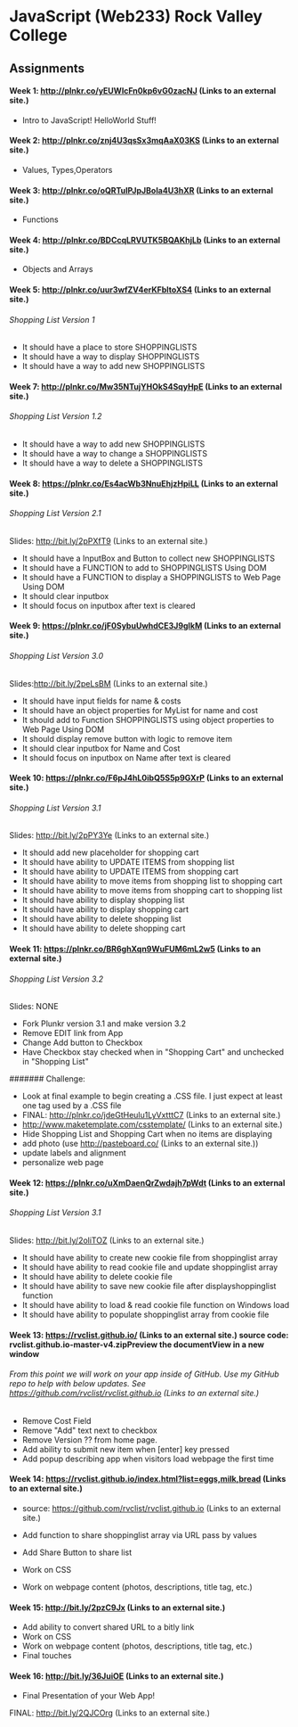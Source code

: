 # JavaScript (Web233) Rock Valley College

## Assignments

#### Week 1: http://plnkr.co/yEUWlcFn0kp6vG0zacNJ (Links to an external site.) 

  * Intro to JavaScript! HelloWorld Stuff!

#### Week 2: http://plnkr.co/znj4U3qsSx3mqAaX03KS (Links to an external site.) 

  * Values, Types,Operators

#### Week 3: http://plnkr.co/oQRTulPJpJBoIa4U3hXR (Links to an external site.) 

  * Functions

#### Week 4: http://plnkr.co/BDCcqLRVUTK5BQAKhjLb (Links to an external site.) 
  * Objects and Arrays

#### Week 5: http://plnkr.co/uur3wfZV4erKFbltoXS4 (Links to an external site.) 
###### Shopping List Version 1

  * It should have a place to store SHOPPINGLISTS
  * It should have a way to display SHOPPINGLISTS
  * It should have a way to add new SHOPPINGLISTS

#### Week 7: http://plnkr.co/Mw35NTujYHOkS4SqyHpE (Links to an external site.) 

###### Shopping List Version 1.2

  * It should have a way to add new SHOPPINGLISTS
  * It should have a way to change a SHOPPINGLISTS
  * It should have a way to delete a SHOPPINGLISTS

#### Week 8: https://plnkr.co/Es4acWb3NnuEhjzHpiLL (Links to an external site.) 

###### Shopping List Version 2.1 

Slides: http://bit.ly/2pPXfT9 (Links to an external site.) 

  * It should have a InputBox and Button to collect new SHOPPINGLISTS
  * It should have a FUNCTION to add to SHOPPINGLISTS Using DOM
  * It should have a FUNCTION to display a SHOPPINGLISTS to Web Page Using DOM
  * It should clear inputbox
  * It should focus on inputbox after text is cleared

#### Week 9: https://plnkr.co/jF0SybuUwhdCE3J9gIkM (Links to an external site.) 

###### Shopping List Version 3.0

Slides:http://bit.ly/2peLsBM (Links to an external site.) 

  * It should have input fields for name & costs
  * It should have an object properties for MyList for name and cost
  * It should add to Function SHOPPINGLISTS using object properties to Web Page Using DOM
  * It should display remove button with logic to remove item
  * It should clear inputbox for Name and Cost
  * It should focus on inputbox on Name after text is cleared

#### Week 10: https://plnkr.co/F6pJ4hL0ibQ5S5p9GXrP (Links to an external site.) 

###### Shopping List Version 3.1

Slides: http://bit.ly/2pPY3Ye (Links to an external site.)

  * It should add new placeholder for shopping cart
  * It should have ability to UPDATE ITEMS from shopping list
  * It should have ability to UPDATE ITEMS from shopping cart
  * It should have ability to move items from shopping list to shopping cart
  * It should have ability to move items from shopping cart to shopping list
  * It should have ability to display shopping list
  * It should have ability to display shopping cart
  * It should have ability to delete shopping list
  * It should have ability to delete shopping cart

#### Week 11: https://plnkr.co/BR6ghXqn9WuFUM6mL2w5 (Links to an external site.) 

###### Shopping List Version 3.2

Slides: NONE

  * Fork Plunkr version 3.1 and make version 3.2
  * Remove EDIT link from App
  * Change Add button to Checkbox
  * Have Checkbox stay checked when in "Shopping Cart" and unchecked in "Shopping List"

####### Challenge:

  * Look at final example to begin creating a .CSS file. I just expect at least one tag used by a .CSS file
  * FINAL: http://plnkr.co/jdeGtHeulu1LyVxtttC7 (Links to an external site.) 
  * http://www.maketemplate.com/csstemplate/ (Links to an external site.) 
  * Hide Shopping List and Shopping Cart when no items are displaying
  * add photo (use http://pasteboard.co/ (Links to an external site.))
  * update labels and alignment
  * personalize web page

#### Week 12: https://plnkr.co/uXmDaenQrZwdajh7pWdt (Links to an external site.) 

###### Shopping List Version 3.1

Slides: http://bit.ly/2oliTOZ (Links to an external site.) 

  * It should have ability to create new cookie file from shoppinglist array
  * It should have ability to read cookie file and update shoppinglist array
  * It should have ability to delete cookie file
  * It should have ability to save new cookie file after displayshoppinglist function
  * It should have ability to load & read cookie file function on Windows load
  * It should have ability to populate shoppinglist array from cookie file

#### Week 13: https://rvclist.github.io/ (Links to an external site.)   source code: rvclist.github.io-master-v4.zipPreview the documentView in a new window

###### From this point we will work on your app inside of GitHub. Use my GitHub repo to help with below updates. See https://github.com/rvclist/rvclist.github.io (Links to an external site.) 

  * Remove Cost Field
  * Remove "Add" text next to checkbox
  * Remove Version ?? from home page.
  * Add ability to submit new item when [enter] key pressed
  * Add popup describing app when visitors load webpage the first time

#### Week 14: https://rvclist.github.io/index.html?list=eggs,milk,bread (Links to an external site.)  
  * source: https://github.com/rvclist/rvclist.github.io (Links to an external site.) 

  * Add function to share shoppinglist array via URL pass by values
  * Add Share Button to share list
  * Work on CSS
  * Work on webpage content (photos, descriptions, title tag, etc.)

#### Week 15: http://bit.ly/2pzC9Jx (Links to an external site.) 

  * Add ability to convert shared URL to a bitly link
  * Work on CSS
  * Work on webpage content (photos, descriptions, title tag, etc.)
  * Final touches 
 
#### Week 16: http://bit.ly/36JuiOE (Links to an external site.) 
   * Final Presentation of your Web App!

FINAL: http://bit.ly/2QJCOrg (Links to an external site.) 
